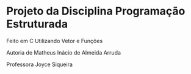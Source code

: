# Projeto da Disciplina Programação Estruturada

Feito em C Utilizando Vetor e Funções

Autoria de Matheus Inácio de Almeida Arruda

Professora Joyce Siqueira
